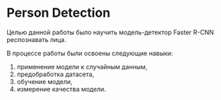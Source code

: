 # Person Detection
Целью данной работы было научить модель-детектор Faster R-CNN респознавать лица.

В процессе работы были освоены следующие навыки:
1.   применение модели к случайным данным,
2.   предобработка датасета,
3.   обучение модели,
4.   измерение качества модели.

